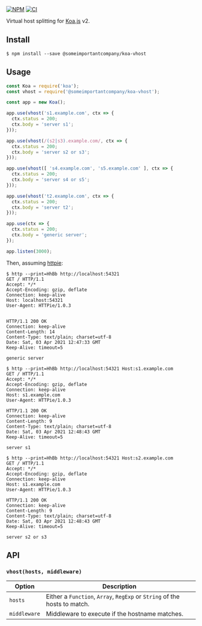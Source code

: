 [![NPM](https://badge.fury.io/js/@someimportantcompany/koa-vhost.svg)](https://npm.im/@someimportantcompany/koa-vhost)
[![CI](https://github.com/someimportantcompany/koa-vhost/workflows/Test/badge.svg?branch=master)](https://github.com/someimportantcompany/koa-vhost/actions?query=branch%3Amaster)
<!-- [![Coverage](https://coveralls.io/repos/github/someimportantcompany/koa-vhost/badge.svg?branch=master)](https://coveralls.io/github/someimportantcompany/koa-vhost?branch=master) -->

Virtual host splitting for [Koa.js](https://koajs.com) v2.

## Install

```
$ npm install --save @someimportantcompany/koa-vhost
```

## Usage

```js
const Koa = require('koa');
const vhost = require('@someimportantcompany/koa-vhost');

const app = new Koa();

app.use(vhost('s1.example.com', ctx => {
  ctx.status = 200;
  ctx.body = 'server s1';
}));

app.use(vhost(/(s2|s3).example.com/, ctx => {
  ctx.status = 200;
  ctx.body = 'server s2 or s3';
}));

app.use(vhost([ 's4.example.com', 's5.example.com' ], ctx => {
  ctx.status = 200;
  ctx.body = 'server s4 or s5';
}));

app.use(vhost('t2.example.com', ctx => {
  ctx.status = 200;
  ctx.body = 'server t2';
}));

app.use(ctx => {
  ctx.status = 200;
  ctx.body = 'generic server';
});

app.listen(3000);
```

Then, assuming [httpie](https://httpie.io/):

```
$ http --print=HhBb http://localhost:54321
GET / HTTP/1.1
Accept: */*
Accept-Encoding: gzip, deflate
Connection: keep-alive
Host: localhost:54321
User-Agent: HTTPie/1.0.3


HTTP/1.1 200 OK
Connection: keep-alive
Content-Length: 14
Content-Type: text/plain; charset=utf-8
Date: Sat, 03 Apr 2021 12:47:33 GMT
Keep-Alive: timeout=5

generic server
```

```
$ http --print=HhBb http://localhost:54321 Host:s1.example.com
GET / HTTP/1.1
Accept: */*
Accept-Encoding: gzip, deflate
Connection: keep-alive
Host: s1.example.com
User-Agent: HTTPie/1.0.3

HTTP/1.1 200 OK
Connection: keep-alive
Content-Length: 9
Content-Type: text/plain; charset=utf-8
Date: Sat, 03 Apr 2021 12:48:43 GMT
Keep-Alive: timeout=5

server s1
```

```
$ http --print=HhBb http://localhost:54321 Host:s2.example.com
GET / HTTP/1.1
Accept: */*
Accept-Encoding: gzip, deflate
Connection: keep-alive
Host: s1.example.com
User-Agent: HTTPie/1.0.3

HTTP/1.1 200 OK
Connection: keep-alive
Content-Length: 9
Content-Type: text/plain; charset=utf-8
Date: Sat, 03 Apr 2021 12:48:43 GMT
Keep-Alive: timeout=5

server s2 or s3
```

## API

### `vhost(hosts, middleware)`

Option | Description
---- | ----
`hosts` | Either a `Function`, `Array`, `RegExp` or `String` of the hosts to match.
`middleware` | Middleware to execute if the hostname matches.

